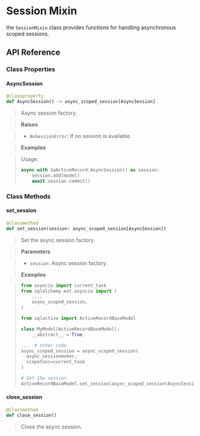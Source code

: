 # Session Mixin

the `SessionMixin` class provides functions for handling asynchronous
scoped sessions.

## API Reference

### Class Properties

#### AsyncSession

```python
@classproperty
def AsyncSession() -> async_scoped_session[AsyncSession]
```

> Async session factory.

> **Raises**

> - `NoSessionError`: If no session is available.

> **Examples**

> Usage:
> ```python
> async with SaActiveRecord.AsyncSession() as session:
>     session.add(model)
>     await session.commit()
> ```

### Class Methods

#### set_session

```python
@classmethod
def set_session(session: async_scoped_session[AsyncSession])
```

> Set the async session factory.

> **Parameters**

> - `session`: Async session factory.

> **Examples**

> ```python
> from asyncio import current_task
> from sqlalchemy.ext.asyncio import (
>     ...,
>     async_scoped_session,
> )
>
> from sqlactive import ActiveRecordBaseModel
>
> class MyModel(ActiveRecordBaseModel):
>     __abstract__ = True
>
> ...  # other code
> async_scoped_session = async_scoped_session(
>   async_sessionmaker,
>   scopefunc=current_task
> )
>
> # Set the session
> ActiveRecordBaseModel.set_session(async_scoped_session(AsyncSession))
> ```

#### close_session

```python
@classmethod
def close_session()
```

> Close the async session.
